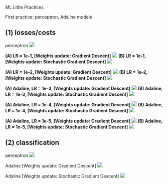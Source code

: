 ML Little Practices

First practice: perceptron, Adaline models

(1) losses/costs
----------
perceptron
![](https://i.imgur.com/F16zCkC.png)

**(A) LR = 1e-1, [Weights update: Gradient Descent]**
![](https://i.imgur.com/CP0XigH.png)
**(B) LR = 1e-1, [Weights update: Stochastic Gradient Descent]**
![](https://i.imgur.com/Sc0d8F6.png)

**(A) LR = 1e-2, [Weights update: Gradient Descent]**
![](https://i.imgur.com/VBiyDql.png)
**(B) LR = 1e-2, [Weights update: Stochastic Gradient Descent]**
![](https://i.imgur.com/5ZTlx1L.png)

**(A) Adaline, LR = 1e-3, [Weights update: Gradient Descent]**
![](https://i.imgur.com/IGgdQcJ.png)
**(B) Adaline, LR = 1e-3, [Weights update: Stochastic Gradient Descent]**
![](https://i.imgur.com/dlsmhQJ.png)

**(A) Adaline, LR = 1e-4, [Weights update: Gradient Descent]**
![](https://i.imgur.com/FqU73Kp.png)
**(B) Adaline, LR = 1e-4, [Weights update: Stochastic Gradient Descent]**
![](https://i.imgur.com/YydK5AD.png)

**(A) Adaline, LR = 1e-5, [Weights update: Gradient Descent]**
![](https://i.imgur.com/B1jqaeY.png)
**(B) Adaline, LR = 1e-5, [Weights update: Stochastic Gradient Descent]**
![](https://i.imgur.com/s81pN3l.png)

(2) classification
----------
perceptron
![](https://i.imgur.com/l3sdhZr.png)

Adaline [Weights update: Gradient Descent]
![](https://i.imgur.com/oRdEkBY.png)

Adaline [Weights update: Stochastic Gradient Descent]
![](https://i.imgur.com/W7eD6BD.png)

